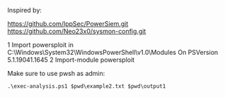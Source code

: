 Inspired by:

https://github.com/IppSec/PowerSiem.git 
https://github.com/Neo23x0/sysmon-config.git 

1 Import powersploit in C:\Windows\System32\WindowsPowerShell\v1.0\Modules
On PSVersion  5.1.19041.1645
2 Import-module powersploit

Make sure to use pwsh as admin:

`.\exec-analysis.ps1 $pwd\example2.txt $pwd\output1`

